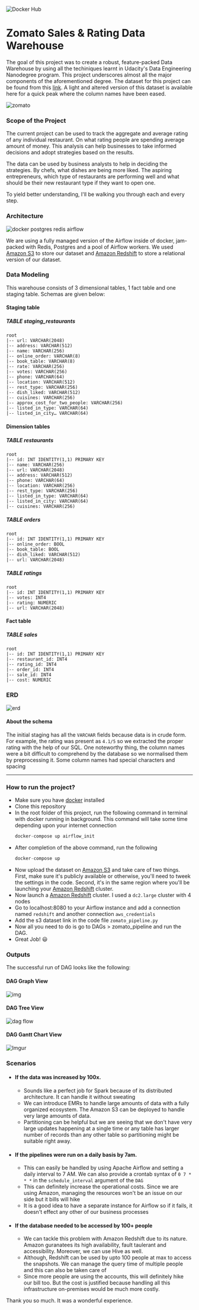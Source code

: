 

![Docker Hub](https://img.shields.io/badge/Capstone%20Project-Data%20Engineering-lightgrey?style=for-the-badge&logo=appveyor)
# Zomato Sales & Rating Data Warehouse

The goal of this project was to create a robust, feature-packed Data Warehouse by  using all the techiniques learnt in Udacity's Data Engineering Nanodegree program. This project underscores almost all the major components of the aforementioned degree. The dataset for this project can be found from this [link](https://www.kaggle.com/himanshupoddar/zomato-bangalore-restaurants). A light and altered version of this dataset is available here for a quick peak where the column names have been eased.

![zomato](https://cityspideynews.s3.amazonaws.com/uploads/spidey/202104/zomato-1619519108.png)
### Scope of the Project
The current project can be used to track the aggregate and average rating of any individual restaurant. On what rating people are spending average amount of money. This analysis can help businesses to take informed decisions and adopt strategies based on the results.

The data can be used by business analysts to help in deciding the strategies. By chefs, what dishes are being more liked. The aspiring entrepreneurs, which type of restaurants are performing well and what should be their new restaurant type if they want to open one.


To yield better understanding, I'll be walking you through each and every step.
### Architecture
![docker postgres redis airflow](https://miro.medium.com/max/1052/1*JQUBRf6OscKNdrXpk8XTfQ.png)

We are using a fully managed version of the Airflow inside of docker, jam-packed with Redis, Postgres and a pool of Airflow workers. We used [Amazon S3](https://aws.amazon.com/s3/) to store our dataset and [Amazon Redshift](https://aws.amazon.com/redshift/) to store a relational version of our dataset.

### Data Modeling
This warehouse consists of 3 dimensional tables, 1 fact table and one staging table. Schemas are given below:

#### Staging table

##### TABLE staging_restaurants
~~~
root
|-- url: VARCHAR(2048)
|-- address: VARCHAR(512)
|-- name: VARCHAR(256)
|-- online_order: VARCHAR(8)
|-- book_table: VARCHAR(8)
|-- rate: VARCHAR(256)
|-- votes: VARCHAR(256)
|-- phone: VARCHAR(64)
|-- location: VARCHAR(512)
|-- rest_type: VARCHAR(256)
|-- dish_liked: VARCHAR(512)
|-- cuisines: VARCHAR(256)
|-- approx_cost_for_two_people: VARCHAR(256)
|-- listed_in_type: VARCHAR(64)
|-- listed_in_city… VARCHAR(64)
~~~

#### Dimension tables

##### TABLE restaurants

~~~~
root
|-- id: INT IDENTITY(1,1) PRIMARY KEY
|-- name: VARCHAR(256)
|-- url: VARCHAR(2048)
|-- address: VARCHAR(512)
|-- phone: VARCHAR(64)
|-- location: VARCHAR(256)
|-- rest_type: VARCHAR(256)
|-- listed_in_type: VARCHAR(64)
|-- listed_in_city: VARCHAR(64)
|-- cuisines: VARCHAR(256)
~~~~

##### TABLE orders

~~~~
root
|-- id: INT IDENTITY(1,1) PRIMARY KEY
|-- online_order: BOOL
|-- book_table: BOOL
|-- dish_liked: VARCHAR(512)
|-- url: VARCHAR(2048)
~~~~

##### TABLE ratings

~~~~
root
|-- id: INT IDENTITY(1,1) PRIMARY KEY
|-- votes: INT4
|-- rating: NUMERIC
|-- url: VARCHAR(2048)
~~~~

#### Fact table

##### TABLE sales

~~~~
root
|-- id: INT IDENTITY(1,1) PRIMARY KEY
|-- restaurant_id: INT4
|-- rating_id: INT4
|-- order_id: INT4
|-- sale_id: INT4
|-- cost: NUMERIC
~~~~

### ERD
![erd](https://imgur.com/kJOQGNr.png)

#### About the schema
The initial staging has all the `VARCHAR` fields because data is in crude form. For example, the rating was present as `4.1/5` so we extracted the proper rating with the help of our SQL. One noteworthy thing, the column names were a bit difficult to comprehend by the database so we normalised them by preprocessing it. Some column names had special characters and spacing

--------------------------------------------
### How to run the project?
- Make sure you have [docker](https://www.docker.com/products/docker-desktop) installed 
- Clone this repository
- In the root folder of this project, run the following command in terminal with docker running in background. This command will take some time depending upon your internet connection
	```python
	docker-compose up airflow_init
	```
- After completion of the above command, run the following
	```python
	docker-compose up
	```
- Now upload the dataset on [Amazon S3](https://aws.amazon.com/s3/) and take care of two things. First, make sure it's publicly available or otherwise, you'll need to tweek the settings in the code. Second, it's in the same region where you'll be launching your  [Amazon Redshift](https://aws.amazon.com/redshift/) cluster.
- Now launch a  [Amazon Redshift](https://aws.amazon.com/redshift/) cluster. I used a `dc2.large` cluster with 4 nodes
- Go to localhost:8080 to your Airflow instance and add a connection named `redshift` and another connection `aws_credentials`
- Add the s3 dataset link in the code file `zomato_pipeline.py`
- Now all you need to do is go to DAGs > zomato_pipeline and run the DAG.
- Great Job! 😃

### Outputs
The successful run of DAG looks like the following:
#### DAG Graph View
![img](https://i.imgur.com/nZe5izg.png)
#### DAG Tree View
![dag flow](https://i.imgur.com/QCROJcS.png)
#### DAG Gantt Chart View
![Imgur](https://imgur.com/GNNnVc1.png)
### Scenarios
- ####  If the data was increased by 100x.
	- Sounds like a perfect job for Spark because of its distributed architecture. It can handle it without sweating
	- We can introduce EMRs to handle large amounts of data with a fully organized ecosystem. The Amazon S3 can be deployed to handle very large amounts of data.
	- Partitioning can be helpful but we are seeing that we don't have very large updates happening at a single time or any table has larger number of records than any other table so partitioning might be suitable right away.
- ####  If the pipelines were run on a daily basis by 7am.
	- This can easily be handled by using Apache Airflow and setting a daily interval to 7 AM. We can also provide a crontab syntax of `0 7 * * *` in the `schedule_interval` argument of the `DAG`
	- This can definitely increase the operational costs. Since we are using Amazon, managing the resources won't be an issue on our side but it bills will hike
	- It is a good idea to have a separate instance for Airflow so if it fails, it doesn't effect any other of our business processes
- #### If the database needed to be accessed by 100+ people
	- We can tackle this problem with Amazon Redshift due to its nature. Amazon guranatees its high availability, fault taulerant and accessibility. Moreover, we can use Hive as well.
	- Although, Redshift can be used by upto 100 people at max to access the snapshots. We can manage the query time of multiple people and this can also be taken care of
	- Since more people are using the accounts, this will definitely hike our bill too. But the cost is justified because handling all this infrastructure on-premises would be much more costly.


Thank you so much. It was a wonderful experience.
